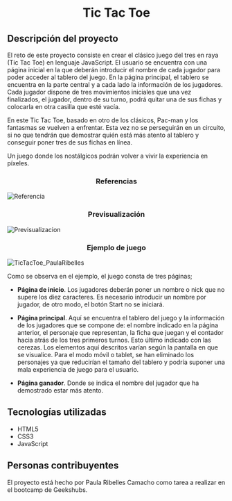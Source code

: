 <h1 align="center"> Tic Tac Toe </h1>

<h2> Descripción del proyecto </h2> 
El reto de este proyecto consiste en crear el clásico juego del tres en raya (Tic Tac Toe) en lenguaje JavaScript. El usuario se encuentra con una página inicial en la que deberán introducir el nombre de cada jugador para poder acceder al tablero del juego. En la página principal, el tablero se encuentra en la parte central y a cada lado la información de los jugadores. Cada jugador dispone de tres movimientos iniciales que una vez finalizados, el jugador, dentro de su turno, podrá quitar una de sus fichas y colocarla en otra casilla que esté vacía. 


En este Tic Tac Toe, basado en otro de los clásicos, Pac-man y los fantasmas se vuelven a enfrentar. Esta vez no se perseguirán en un circuito, si no que tendrán que demostrar quién está más atento al tablero y conseguir poner tres de sus fichas en línea.

Un juego donde los nostálgicos podrán volver a vivir la experiencia en píxeles. 

<h3 align="center"> Referencias </h3>

![Referencia](https://user-images.githubusercontent.com/65761160/219973602-95b04ad1-ed28-4e9f-85b0-7a5e293e8b3e.png)

<h3 align="center"> Previsualización </h3>

![Previsualizacion](https://user-images.githubusercontent.com/65761160/219979064-4ee8c743-51ec-4ff7-98d1-3c82f9befbeb.png)

<h3 align="center"> Ejemplo de juego</h3>

![TicTacToe_PaulaRibelles](https://user-images.githubusercontent.com/65761160/230150253-b0e1296a-7f5d-47c4-829e-8ed11471efb9.gif)


Como se observa en el ejemplo, el juego consta de tres páginas; 

- **Página de inicio**. Los jugadores deberán poner un nombre o nick que no supere los diez caracteres. Es necesario introducir un nombre por jugador, de otro modo, el botón Start no se iniciará. 

- **Página principal**. Aquí se encuentra el tablero del juego y la información de los jugadores que se compone de: el nombre indicado en la página anterior, el personaje que representan, la ficha que juegan y el contador hacia atrás de los tres primeros turnos. Esto último indicado con las cerezas. 
Los elementos aquí descritos varían según la pantalla en que se visualice. Para el modo móvil o tablet, se han eliminado los personajes ya que reducirían el tamaño del tablero y podría suponer una mala experiencia de juego para el usuario. 

- **Página ganador**. Donde se indica el nombre del jugador que ha demostrado estar más atento. 

<h2> Tecnologías utilizadas </h2> 

- HTML5
- CSS3
- JavaScript

<h2> Personas contribuyentes </h2>

El proyecto está hecho por Paula Ribelles Camacho como tarea a realizar en el bootcamp de Geekshubs.
